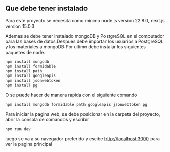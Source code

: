## Que debe tener instalado
Para este proyecto se necesita como minimo node.js version 22.8.0, next.js version 15.0.3

Ademas se debe tener instalado mongoDB y PostgreSQL en el computador para las bases de datos.Despues debe importar los usuarios a PostgreSQL y los materiales a mongoDB
Por ultimo debe instalar los siguientes paquetes de node. 
```bash
npm install mongodb
npm install formidable
npm install path
npm install googleapis
npm install jsonwebtoken
npm install pg

```
O se puede hacer de manera rapida con el siguiente comando
```bash
npm install mongodb formidable path googleapis jsonwebtoken pg

```

Para iniciar la pagina web, se debe posicionar en la carpeta del proyecto, abrir la consola de comandos y escribir
```bash
npm run dev
```
luego se va a su navegador preferido y escibe [http://localhost:3000](http://localhost:3000) para ver la pagina principal


